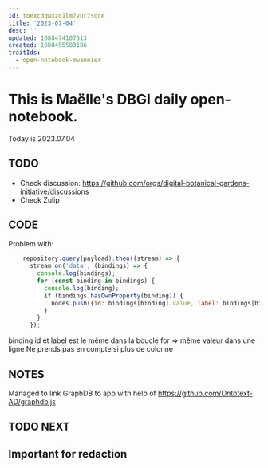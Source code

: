 ```yaml
---
id: toexcdqwxzo1lm7vur7sqce
title: '2023-07-04'
desc: ''
updated: 1688474107313
created: 1688455583186
traitIds:
  - open-notebook-mwannier
---
```



# This is Maëlle's DBGI daily open-notebook.

Today is 2023.07.04


## TODO

- Check discussion: https://github.com/orgs/digital-botanical-gardens-initiative/discussions
- Check Zulip

## CODE

Problem with:
```js
    repository.query(payload).then((stream) => {
      stream.on('data', (bindings) => {
        console.log(bindings);
        for (const binding in bindings) {
          console.log(binding);
          if (bindings.hasOwnProperty(binding)) {
            nodes.push({id: bindings[binding].value, label: bindings[binding].value});
          }
        }
      });
```
binding id et label est le même dans la boucle for => même valeur dans une ligne
Ne prends pas en compte si plus de colonne

## NOTES

Managed to link GraphDB to app with help of https://github.com/Ontotext-AD/graphdb.js

## TODO NEXT



## Important for redaction
